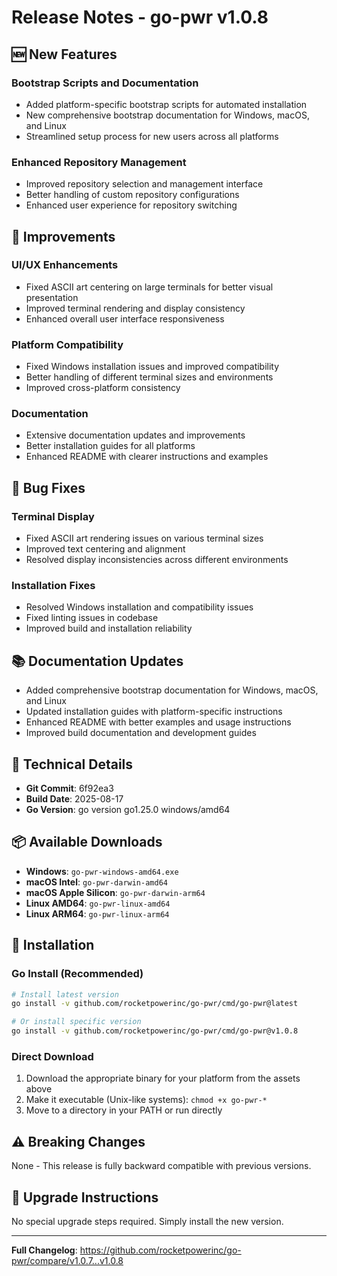 # Release Notes - go-pwr v1.0.8

## 🆕 New Features

### Bootstrap Scripts and Documentation

- Added platform-specific bootstrap scripts for automated installation
- New comprehensive bootstrap documentation for Windows, macOS, and Linux
- Streamlined setup process for new users across all platforms

### Enhanced Repository Management

- Improved repository selection and management interface
- Better handling of custom repository configurations
- Enhanced user experience for repository switching

## 🔧 Improvements

### UI/UX Enhancements

- Fixed ASCII art centering on large terminals for better visual presentation
- Improved terminal rendering and display consistency
- Enhanced overall user interface responsiveness

### Platform Compatibility

- Fixed Windows installation issues and improved compatibility
- Better handling of different terminal sizes and environments
- Improved cross-platform consistency

### Documentation

- Extensive documentation updates and improvements
- Better installation guides for all platforms
- Enhanced README with clearer instructions and examples

## 🐛 Bug Fixes

### Terminal Display

- Fixed ASCII art rendering issues on various terminal sizes
- Improved text centering and alignment
- Resolved display inconsistencies across different environments

### Installation Fixes

- Resolved Windows installation and compatibility issues
- Fixed linting issues in codebase
- Improved build and installation reliability

## 📚 Documentation Updates

- Added comprehensive bootstrap documentation for Windows, macOS, and Linux
- Updated installation guides with platform-specific instructions
- Enhanced README with better examples and usage instructions
- Improved build documentation and development guides

## 🔧 Technical Details

- **Git Commit**: 6f92ea3
- **Build Date**: 2025-08-17
- **Go Version**: go version go1.25.0 windows/amd64

## 📦 Available Downloads

- **Windows**: `go-pwr-windows-amd64.exe`
- **macOS Intel**: `go-pwr-darwin-amd64`
- **macOS Apple Silicon**: `go-pwr-darwin-arm64`
- **Linux AMD64**: `go-pwr-linux-amd64`
- **Linux ARM64**: `go-pwr-linux-arm64`

## 🔧 Installation

### Go Install (Recommended)

```bash
# Install latest version
go install -v github.com/rocketpowerinc/go-pwr/cmd/go-pwr@latest

# Or install specific version
go install -v github.com/rocketpowerinc/go-pwr/cmd/go-pwr@v1.0.8
```

### Direct Download

1. Download the appropriate binary for your platform from the assets above
2. Make it executable (Unix-like systems): `chmod +x go-pwr-*`
3. Move to a directory in your PATH or run directly

## ⚠️ Breaking Changes

None - This release is fully backward compatible with previous versions.

## 🔄 Upgrade Instructions

No special upgrade steps required. Simply install the new version.

---

**Full Changelog**: https://github.com/rocketpowerinc/go-pwr/compare/v1.0.7...v1.0.8
